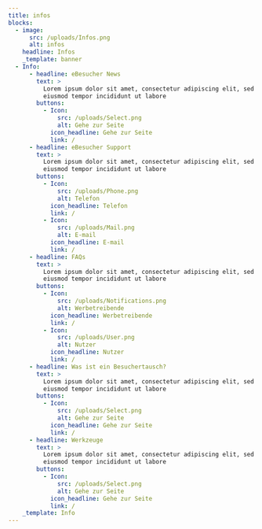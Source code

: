 ```yaml
---
title: infos
blocks:
  - image:
      src: /uploads/Infos.png
      alt: infos
    headline: Infos
    _template: banner
  - Info:
      - headline: eBesucher News
        text: >
          Lorem ipsum dolor sit amet, consectetur adipiscing elit, sed do
          eiusmod tempor incididunt ut labore
        buttons:
          - Icon:
              src: /uploads/Select.png
              alt: Gehe zur Seite
            icon_headline: Gehe zur Seite
            link: /
      - headline: eBesucher Support
        text: >
          Lorem ipsum dolor sit amet, consectetur adipiscing elit, sed do
          eiusmod tempor incididunt ut labore
        buttons:
          - Icon:
              src: /uploads/Phone.png
              alt: Telefon
            icon_headline: Telefon
            link: /
          - Icon:
              src: /uploads/Mail.png
              alt: E-mail
            icon_headline: E-mail
            link: /
      - headline: FAQs
        text: >
          Lorem ipsum dolor sit amet, consectetur adipiscing elit, sed do
          eiusmod tempor incididunt ut labore
        buttons:
          - Icon:
              src: /uploads/Notifications.png
              alt: Werbetreibende
            icon_headline: Werbetreibende
            link: /
          - Icon:
              src: /uploads/User.png
              alt: Nutzer
            icon_headline: Nutzer
            link: /
      - headline: Was ist ein Besuchertausch?
        text: >
          Lorem ipsum dolor sit amet, consectetur adipiscing elit, sed do
          eiusmod tempor incididunt ut labore
        buttons:
          - Icon:
              src: /uploads/Select.png
              alt: Gehe zur Seite
            icon_headline: Gehe zur Seite
            link: /
      - headline: Werkzeuge
        text: >
          Lorem ipsum dolor sit amet, consectetur adipiscing elit, sed do
          eiusmod tempor incididunt ut labore
        buttons:
          - Icon:
              src: /uploads/Select.png
              alt: Gehe zur Seite
            icon_headline: Gehe zur Seite
            link: /
    _template: Info
---
```
















